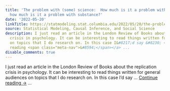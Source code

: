 ```yaml
---
title: 'The problem with (some) science:  How much is it a problem with process and
  how much is it a problem with substance?'
date: '2022-05-20'
linkTitle: https://statmodeling.stat.columbia.edu/2022/05/20/the-problem-with-some-science-how-much-is-it-a-problem-with-process-and-how-much-is-it-a-problem-with-substance/
source: Statistical Modeling, Causal Inference, and Social Science
description: I just read an article in the London Review of Books about the replication
  crisis in psychology. It can be interesting to read things written for general audiences
  on topics that I do research on. In this case I&#8217;d say &#8230; <a href="https://statmodeling.stat.columbia.edu/2022/05/20/the-problem-with-some-science-how-much-is-it-a-problem-with-process-and-how-much-is-it-a-problem-with-substance/">Continue
  reading <span class="meta-nav">&#8594;</span></a> ...
disable_comments: true
---
```

I just read an article in the London Review of Books about the replication crisis in psychology. It can be interesting to read things written for general audiences on topics that I do research on. In this case I&#8217;d say &#8230; <a href="https://statmodeling.stat.columbia.edu/2022/05/20/the-problem-with-some-science-how-much-is-it-a-problem-with-process-and-how-much-is-it-a-problem-with-substance/">Continue reading <span class="meta-nav">&#8594;</span></a> ...